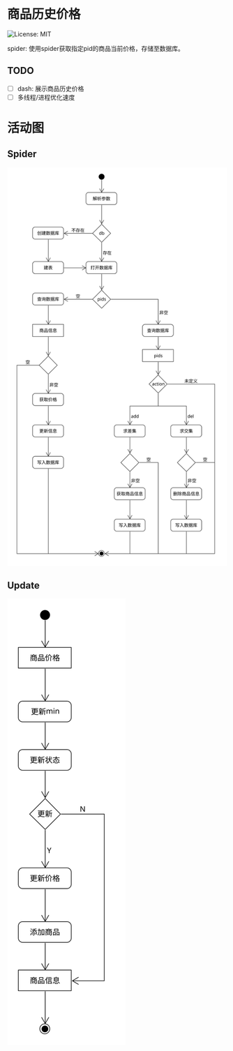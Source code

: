 # 商品历史价格

 ![License: MIT](https://img.shields.io/github/license/QWERDF007/ProductsPrices)

spider: 使用spider获取指定pid的商品当前价格，存储至数据库。

## TODO

- [ ] dash: 展示商品历史价格
- [ ] 多线程/进程优化速度

# 活动图

## Spider

![spider](images/spider.svg)

## Update

![update_info](images/update_info.svg)